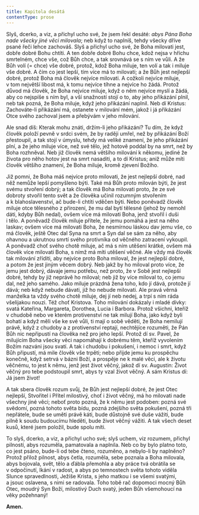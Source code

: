 ```yaml
---
title: Kapitola desátá
contentType: prose
---
```


<section>

Slyš, dcerko, a viz, a přichyl ucho své, že jsem řekl desáté: _abys Pána Boha nade všecky jiné věci milovala_; neb když to naplníš, tehdy všecky dříve psané řeči lehce zachováš. Slyš a přichyl ucho své, že Boha milovati jest, dobře dobré Bohu chtíti. A ten dobře dobré Bohu chce, kdož nejsa v hříchu smrtelném, chce vše, což Bůh chce, a tak srovnává se s ním ve vůli. A že Bůh volí (= chce) vše dobré, protož, kdož Boha miluje, ten volí a tak i miluje vše dobré. A čím co jest lepší, tím více má to milovati; a že Bůh jest nejlepší dobré, protož Boha má člověk nejvíce milovati. A cožkoli nejvíce miluje, v tom největší libost má, k tomu nejvíce tíhne a nejvíce ho žádá. Protož důvod má člověk, že Boha nejvíce miluje, když o něm nejvíce myslí a žádá, aby co nejspíše s ním byl, a vší snažností stojí o to, aby jeho přikázání plnil, neb tak pozná, že Boha miluje, když jeho přikázání naplnil. Neb dí Kristus: Zachováte-li přikázání má, ostanete v milování mém, jakož i já přikázání Otce svého zachoval jsem a přebývám v jeho milování.

Ale snad díš: Kterak mohu znáti, držím-li jeho přikázání? Tu dím, že když člověk položí pevně v srdci svém, že by raději umřel, než by přikázání Boží přestoupil, a tak stojí v úmyslu, tehdy má veliké znamení, že jeho přikázání plní, a že jeho miluje více, než své tělo, jež hotově poddal by na smrt, než by Boha rozhněval. Neb již člověk nemá většího milování k někomu, jediné že života pro něho hotov jest na smrt nasaditi, a to dí Kristus; aniž může míti člověk většího znamení, že Boha miluje, kromě zjevení Božího.

Již pomni, že Boha máš nejvíce proto milovati, že jest nejlepší dobré, nad něž nemůže lepší pomyšleno býti. Také má Bůh proto milován býti, že jest svému stvoření dobrý; a tak člověk má Boha milovati proto, že ze své dobroty stvořil tento svět a že člověka učinil rozumným stvořením a k blahoslavenství, ač bude-li chtíti vděčen býti. Nebo poněvadž člověk miluje otce tělesného z přirození, že mu dal bytí tělesné (jehož by nemohl dáti, kdyby Bůh nedal), ovšem více má milovati Boha, jenž stvořil i duši i tělo. A poněvadž člověk miluje přítele, že jemu pomáhá a jest na něho laskav; ovšem více má milovati Boha, že nesmírnou láskou dav jemu vše, co má člověk, ještě Otec dal Syna na smrt a Syn dal se sám za něho, aby ohavnou a ukrutnou smrtí svého protivníka od věčného zatracení vykoupil. A poněvadž choť svého chotě miluje, ač má s ním utěšení krátké, ovšem má člověk více milovati Boha, s nímž má míti utěšení věčné. Ale vždy má člověk tak milování zříditi, aby nejvíce proto Boha miloval, že jest nejlepší dobré, a potom že jest jiným věcem dobrý. Neb jakž by ho miloval proto více, že jemu jest dobrý, dávaje jemu potřebu, než proto, že v Sobě jest nejlepší dobré, tehdy by již neprávě ho miloval; neb již by více miloval to, co jemu dal, než jeho samého. Jako miluje prázdná žena toho, kdo jí dává, protože jí dává; neb když nebude dávati, již ho nebude milovati. Ale pravá věrná manželka ta vždy svého chotě miluje, dej jí neb nedej, a trpí s ním ráda všelijakou nouzi. Též choť Kristova. Toho milování dokázaly i mladé dívky: svatá Kateřina, Margareta, Dorothea, Lucia i Barbora. Protož všichni, kteříž v chudobě nebo ve kterém protivenství ne tak milují Boha, jako když byli bohatí a když měli vše ke své vůli, ti mají o sobě věděti, že Boha nemilují právě, když z chudoby a z protivenství reptají, nechtějíce rozuměti, že Pán Bůh nic nepřipustí na člověka než pro jeho lepší. Protož dí sv. Pavel, že milujícím Boha všecky věci napomáhají k dobrému těm, kteříž vyvolením Božím nazváni jsou svatí. A tak i chudobu i pokušení, i nemoc i smrt, když Bůh připustí, má mile člověk vše trpěti; nebo přijde jemu ku prospěchu konečně, když setrvá v bázni Boží, a prospěje ne k malé věci, ale k životu věčnému, to jest k němu, jenž jest život věčný, jakož dí sv. Augustin: Život věčný pro tebe podstoupil smrt, abys ty vzal život věčný. A sám Kristus dí: Já jsem život!

A tak sbera člověk rozum svůj, že Bůh jest nejlepší dobré, že jest Otec nejlepší, Stvořitel i Přítel milostivý, choť i život věčný, má ho milovati nade všechny jiné věci; neboť proto pozná, že k němu jest podoben: pozná své svědomí, pozná tohoto světa bídu, pozná zdejšího světa pokušení, pozná tři nepřátele, bude se uměti právě káti, bude důstojně své duše vážiti, bude pilně k soudu budoucímu hleděti, bude život věčný vážiti. A tak všech deset kusů, které jsem položil, bude spolu míti.

To slyš, dcerko, a viz, a přichyl ucho své; slyš uchem, viz rozumem, přichyl pilností, abys rozuměla, pamatovala a naplnila. Neb co by bylo platno toto, co jest psáno, bude-li od tebe čteno, rozuměno, a nebylo-li by naplněno? Protož přilož pilnost, abys četla, rozuměla, sebe poznala a Boha milovala, abys bojovala, svět, tělo a ďábla přemohla a aby práce tvá obrátila se v odpočinutí, lkání v radost, a abys po temnostech světa tohoto viděla Slunce spravedlnosti, Ježíše Krista, s jeho matkou i se všemi svatými, a jsouc oslavena, s nimi se radovala. Toho tobě rač dopomoci mocný Bůh Otec, moudrý Syn Boží, milostivý Duch svatý, jeden Bůh všemohoucí na věky požehnaný!

</section>

<section>

**Amen.**

</section>
